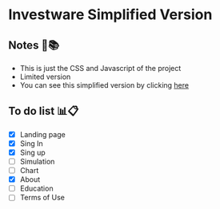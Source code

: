 # Investware Simplified Version

## Notes :notebook_with_decorative_cover::books:
- This is just the CSS and Javascript of the project
- Limited version
- You can see this simplified version by clicking [here](https://henriqueestanislau.github.io/InvestwareSimplifiedVersion/Index/Index.html)

## To do list :bar_chart::clipboard:
- [x] Landing page
- [x] Sing In
- [x] Sing up
- [ ] Simulation
- [ ] Chart
- [x] About
- [ ] Education
- [ ] Terms of Use
